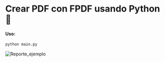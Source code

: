 # Crear PDF con FPDF usando Python 🤠
#### Uso:
```python
python main.py
```
![Reporte_ejemplo](https://i.ibb.co/T4WhzHd/reporte-001.jpg "Reporte_ejemplo")
